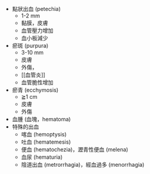 - 點狀出血 (petechia) 
	- 1-2 mm
	- 黏膜，皮膚
	- 血管壓力增加
	- 血小板減少 
-  瘀斑 (purpura) 
	- 3-10 mm
	- 皮膚 
	- 外傷，
	- [[血管炎]]
	- 血管脆性增加 
-  瘀青 (ecchymosis) 
	-  ≧1 cm
	- 皮膚
	- 外傷
- 血腫 (血塊，hematoma) 
-  特殊的出血 
	- 喀血 (hemoptysis) 
	- 吐血 (hematemesis) 
	- 便血 (hematochezia)，瀝青性便血 (melena) 
	- 血尿 (hematuria) 
	- 陰道出血 (metrorrhagia)，經血過多 (menorrhagia)